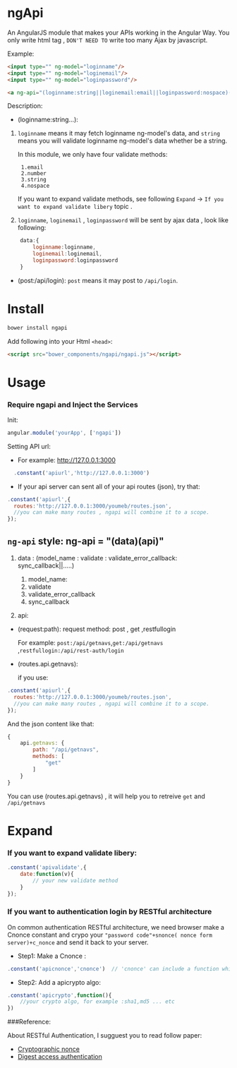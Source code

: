 ngApi
=========

An AngularJS module that makes your APIs working in the Angular Way.
You only write html tag , `DON'T NEED TO` write too many Ajax by javascript.

Example:

```html
<input type="" ng-model="loginname"/>
<input type="" ng-model="loginemail"/>
<input type="" ng-model="loginpassword"/>

<a ng-api="(loginname:string||loginemail:email||loginpassword:nospace)(post:/api/login)">send</a>
```

Description:

* (loginname:string...):
    
1. `loginname` means it may fetch loginname ng-model's data, and `string` means you will validate loginname ng-model's data whether be a string.

    In this module, we only have four validate methods:
        
        1.email 
        2.number 
        3.string 
        4.nospace
        
    If you want to expand validate methods, see following `Expand` -> `If you want to expand validate libery` topic .

2. `loginname`, `loginemail` , `loginpassword` will be sent by ajax data , look like following:

```javascript 
    data:{
        loginname:loginname,
        loginemail:loginemail,
        loginpassword:loginpassword
    }
```

* (post:/api/login): `post` means it may post to `/api/login`.



Install
=======

```bash
bower install ngapi
```

Add following into your Html `<head>`:

```html
<script src="bower_components/ngapi/ngapi.js"></script>
```



Usage
=======

### Require ngapi and Inject the Services

Init:

```javascript
angular.module('yourApp', ['ngapi'])
```

Setting API url: 

* For example: http://127.0.0.1:3000
  
```javascript 
  .constant('apiurl','http://127.0.0.1:3000')
```
  
* If your api server can sent all of your api routes (json), try that:

```javascript
.constant('apiurl',{
  routes:'http://127.0.0.1:3000/youmeb/routes.json',
  //you can make many routes , ngapi will combine it to a scope.
});
```

## `ng-api` style: ng-api = "(data)(api)" 

1. data : (model_name : validate : validate_error_callback: sync_callback||.....)
    
    1. model_name:
    2. validate
    3. validate_error_callback
    4. sync_callback

2. api: 
    
* (request:path): 
    request method: post , get ,restfullogin
    
    For example: `post:/api/getnavs`,`get:/api/getnavs` ,`restfullogin:/api/rest-auth/login` 
* (routes.api.getnavs):
    
    if you use:

```javascript
.constant('apiurl',{
  routes:'http://127.0.0.1:3000/youmeb/routes.json',
  //you can make many routes , ngapi will combine it to a scope.
});
```
And the json content like that:

```javascript   
{
    api.getnavs: {
        path: "/api/getnavs",
        methods: [
            "get"
        ]
    }
}
```
You can use (routes.api.getnavs) , it will help you to retreive `get` and `/api/getnavs`


Expand
=======

### If you want to expand validate libery:

```javascript
.constant('apivalidate',{
    date:function(v){
        // your new validate method
    }
});
```

  
### If you want to authentication login by RESTful architecture

On common authentication RESTful architecture, we need browser make a Cnonce constant and crypo your `"password code"+snonce( nonce form server)+c_nonce` and send it back to your server.

* Step1: Make a Cnonce : 

```javascript
.constant('apicnonce','cnonce')  // 'cnonce' can include a function which will make a new cnonce code 
```

* Step2: Add a apicrypto algo:

```javascript 
.constant('apicrypto',function(){
    //your crypto algo, for example :sha1,md5 ... etc
})

```

###Reference:

About RESTful Authentication, I sugguest you to read follow paper:

* [Cryptographic nonce](http://en.wikipedia.org/wiki/Cryptographic_nonce)
* [Digest access authentication](http://en.wikipedia.org/wiki/Digest_access_authentication)



